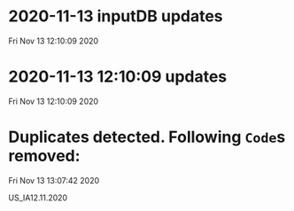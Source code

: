 
# 2020-11-13 inputDB updates 
 Fri Nov 13 12:10:09 2020 


# 2020-11-13 12:10:09 updates 
 Fri Nov 13 12:10:09 2020 


# Duplicates detected. Following `Code`s removed: 
 Fri Nov 13 13:07:42 2020 

US_IA12.11.2020